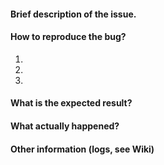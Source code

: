 <!---
Dear Scipio contributor, please RESPECT this template. Also, you might be
interested in reading this: http://www.chiark.greenend.org.uk/~sgtatham/bugs.html
-->

#### Brief description of the issue.

<!--- Write your description here. Remove this line, pls. -->

#### How to reproduce the bug?

1. 
2. 
3. 

#### What is the expected result?

<!--- Write expected results of above reproduction steps here. Remove this line, pls. -->

#### What actually happened?

<!--- Write the actual result here. Remove this line, pls. -->

#### Other information (logs, see Wiki)

<!--- Write any other supplementary information here. Remove this line, pls. -->
